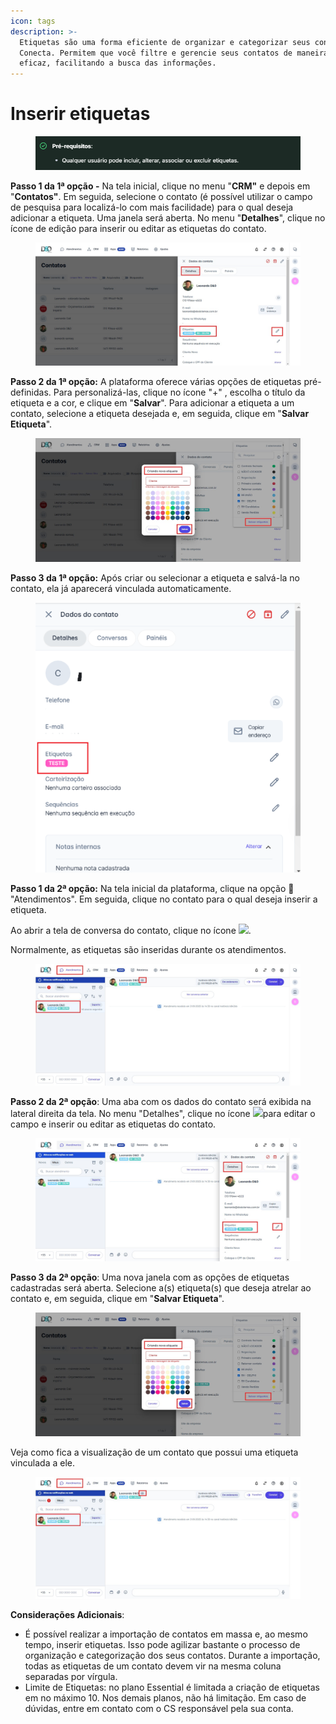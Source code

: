 ```yaml
---
icon: tags
description: >-
  Etiquetas são uma forma eficiente de organizar e categorizar seus contatos na
  Conecta. Permitem que você filtre e gerencie seus contatos de maneira mais
  eficaz, facilitando a busca das informações.
---
```


# Inserir etiquetas

<figure><img src="../../../.gitbook/assets/image (70).png" alt=""><figcaption></figcaption></figure>

**Passo 1 da 1ª opção -** Na tela inicial, clique no menu "**CRM"** e depois em "**Contatos"**. Em seguida, selecione o contato (é possível utilizar o campo de pesquisa para localizá-lo com mais facilidade) para o qual deseja adicionar a etiqueta. Uma janela será aberta. No menu "**Detalhes**", clique no ícone de edição para inserir ou editar as etiquetas do contato.

<figure><img src="../../../.gitbook/assets/Passo  1.jpg" alt=""><figcaption></figcaption></figure>

**Passo 2 da 1ª opção:** A plataforma oferece várias opções de etiquetas pré-definidas. Para personalizá-las, clique no ícone "+" , escolha o título da etiqueta e a cor, e clique em "**Salvar**". Para adicionar a etiqueta a um contato, selecione a etiqueta desejada e, em seguida, clique em "**Salvar Etiqueta**".

<figure><img src="../../../.gitbook/assets/Passo 2 de 1.jpg" alt=""><figcaption></figcaption></figure>

**Passo 3 da 1ª opção:** Após criar ou selecionar a etiqueta e salvá-la no contato, ela já aparecerá vinculada automaticamente.

<figure><img src="../../../.gitbook/assets/image (73).png" alt=""><figcaption></figcaption></figure>

**Passo 1 da 2ª opção:** Na tela inicial da plataforma, clique na opção 💬 "Atendimentos". Em seguida, clique no contato para o qual deseja inserir a etiqueta.

Ao abrir a tela de conversa do contato, clique no ícone ![](https://docs.helena.app/~gitbook/image?url=https%3A%2F%2F3176979156-files.gitbook.io%2F%7E%2Ffiles%2Fv0%2Fb%2Fgitbook-x-prod.appspot.com%2Fo%2Fspaces%252F3HTAyLM7hzj1t6Nt4ii2%252Fuploads%252FpWUSRo7FcdG7GmTdYDRs%252Fimage.png%3Falt%3Dmedia%26token%3D10468960-8577-4b7c-9772-896a856bbed5\&width=300\&dpr=4\&quality=100\&sign=425987a\&sv=2).

Normalmente, as etiquetas são inseridas durante os atendimentos.

<figure><img src="../../../.gitbook/assets/Passo 1 de 2.jpg" alt=""><figcaption></figcaption></figure>

**Passo 2 da 2ª opção**: Uma aba com os dados do contato será exibida na lateral direita da tela. No menu "Detalhes", clique no ícone ![](https://docs.helena.app/~gitbook/image?url=https%3A%2F%2F3176979156-files.gitbook.io%2F%7E%2Ffiles%2Fv0%2Fb%2Fgitbook-x-prod.appspot.com%2Fo%2Fspaces%252F3HTAyLM7hzj1t6Nt4ii2%252Fuploads%252F1dMYbEpXpq0n7z8XwdzT%252Fimage.png%3Falt%3Dmedia%26token%3D47bad4f1-eee1-4a32-b6d0-a39d0dc3cfb3\&width=300\&dpr=4\&quality=100\&sign=c0af8770\&sv=2)para editar o campo e inserir ou editar as etiquetas do contato.

<figure><img src="../../../.gitbook/assets/2 de 2.jpg" alt=""><figcaption></figcaption></figure>

**Passo 3 da 2ª opção**: Uma nova janela com as opções de etiquetas cadastradas será aberta. Selecione a(s) etiqueta(s) que deseja atrelar ao contato e, em seguida, clique em "**Salvar Etiqueta**".

<figure><img src="../../../.gitbook/assets/Passo 2 de 1 (1).jpg" alt=""><figcaption></figcaption></figure>

Veja como fica a visualização de um contato que possui uma etiqueta vinculada a ele.

<figure><img src="../../../.gitbook/assets/Passo 1 de 2 (1).jpg" alt=""><figcaption></figcaption></figure>

**Considerações Adicionais**:

* É possível realizar a importação de contatos em massa e, ao mesmo tempo, inserir etiquetas. Isso pode agilizar bastante o processo de organização e categorização dos seus contatos. Durante a importação, todas as etiquetas de um contato devem vir na mesma coluna separadas por vírgula.
* Limite de Etiquetas: no plano Essential é limitada a criação de etiquetas em no máximo 10. Nos demais planos, não há limitação. Em caso de dúvidas, entre em contato com o CS responsável pela sua conta.
